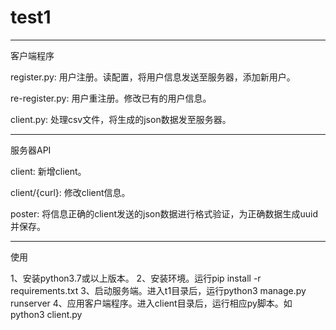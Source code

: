 # test1
------------------------------------------------------------
客户端程序

register.py: 用户注册。读配置，将用户信息发送至服务器，添加新用户。

re-register.py: 用户重注册。修改已有的用户信息。

client.py: 处理csv文件，将生成的json数据发至服务器。

------------------------------------------------------------
服务器API

client: 新增client。

client/{curl}: 修改client信息。

poster: 将信息正确的client发送的json数据进行格式验证，为正确数据生成uuid并保存。

---------------------------------------------------------------
使用

1、安装python3.7或以上版本。
2、安装环境。运行pip install -r requirements.txt
3、启动服务端。进入t1目录后，运行python3 manage.py runserver
4、应用客户端程序。进入client目录后，运行相应py脚本。如python3 client.py